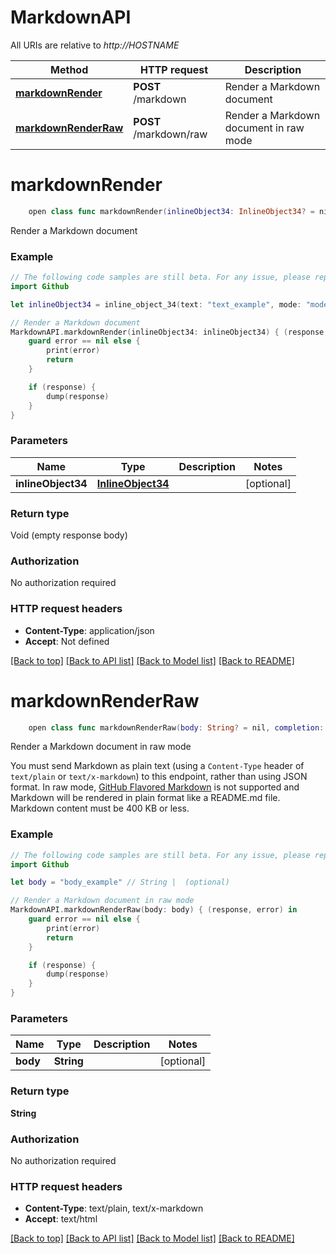 # MarkdownAPI

All URIs are relative to *http://HOSTNAME*

Method | HTTP request | Description
------------- | ------------- | -------------
[**markdownRender**](MarkdownAPI.md#markdownrender) | **POST** /markdown | Render a Markdown document
[**markdownRenderRaw**](MarkdownAPI.md#markdownrenderraw) | **POST** /markdown/raw | Render a Markdown document in raw mode


# **markdownRender**
```swift
    open class func markdownRender(inlineObject34: InlineObject34? = nil, completion: @escaping (_ data: Void?, _ error: Error?) -> Void)
```

Render a Markdown document

### Example 
```swift
// The following code samples are still beta. For any issue, please report via http://github.com/OpenAPITools/openapi-generator/issues/new
import Github

let inlineObject34 = inline_object_34(text: "text_example", mode: "mode_example", context: "context_example") // InlineObject34 |  (optional)

// Render a Markdown document
MarkdownAPI.markdownRender(inlineObject34: inlineObject34) { (response, error) in
    guard error == nil else {
        print(error)
        return
    }

    if (response) {
        dump(response)
    }
}
```

### Parameters

Name | Type | Description  | Notes
------------- | ------------- | ------------- | -------------
 **inlineObject34** | [**InlineObject34**](InlineObject34.md) |  | [optional] 

### Return type

Void (empty response body)

### Authorization

No authorization required

### HTTP request headers

 - **Content-Type**: application/json
 - **Accept**: Not defined

[[Back to top]](#) [[Back to API list]](../README.md#documentation-for-api-endpoints) [[Back to Model list]](../README.md#documentation-for-models) [[Back to README]](../README.md)

# **markdownRenderRaw**
```swift
    open class func markdownRenderRaw(body: String? = nil, completion: @escaping (_ data: String?, _ error: Error?) -> Void)
```

Render a Markdown document in raw mode

You must send Markdown as plain text (using a `Content-Type` header of `text/plain` or `text/x-markdown`) to this endpoint, rather than using JSON format. In raw mode, [GitHub Flavored Markdown](https://github.github.com/gfm/) is not supported and Markdown will be rendered in plain format like a README.md file. Markdown content must be 400 KB or less.

### Example 
```swift
// The following code samples are still beta. For any issue, please report via http://github.com/OpenAPITools/openapi-generator/issues/new
import Github

let body = "body_example" // String |  (optional)

// Render a Markdown document in raw mode
MarkdownAPI.markdownRenderRaw(body: body) { (response, error) in
    guard error == nil else {
        print(error)
        return
    }

    if (response) {
        dump(response)
    }
}
```

### Parameters

Name | Type | Description  | Notes
------------- | ------------- | ------------- | -------------
 **body** | **String** |  | [optional] 

### Return type

**String**

### Authorization

No authorization required

### HTTP request headers

 - **Content-Type**: text/plain, text/x-markdown
 - **Accept**: text/html

[[Back to top]](#) [[Back to API list]](../README.md#documentation-for-api-endpoints) [[Back to Model list]](../README.md#documentation-for-models) [[Back to README]](../README.md)

